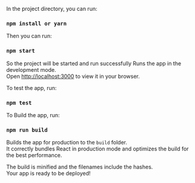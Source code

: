 In the project directory, you can run:

### `npm install or yarn`

Then you can run:
### `npm start`

So the project will be started and run successfully
Runs the app in the development mode.\
Open [http://localhost:3000](http://localhost:3000) to view it in your browser.

To test the app, run:
### `npm test`

To Build the app, run:
### `npm run build`

Builds the app for production to the `build` folder.\
It correctly bundles React in production mode and optimizes the build for the best performance.

The build is minified and the filenames include the hashes.\
Your app is ready to be deployed!
